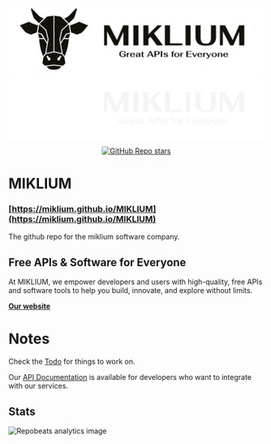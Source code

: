 ![](https://raw.githubusercontent.com/MIKLIUM/MIKLIUM/refs/heads/main/webpage/assets/Logo_Header_Dark.png#gh-light-mode-only)
![](https://raw.githubusercontent.com/MIKLIUM/MIKLIUM/refs/heads/main/webpage/assets/Logo_Header_Light.png#gh-dark-mode-only)
<div align= "center">
  <a href="https://github.com/MIKLIUM/MIKLIUM/stargazers"><img alt="GitHub Repo stars" src="https://img.shields.io/github/stars/MIKLIUM/MIKLIUM"></a>
</div>

# MIKLIUM

### [https://miklium.github.io/MIKLIUM](https://miklium.github.io/MIKLIUM)

The github repo for the miklium software company.

## Free APIs & Software for Everyone

At MIKLIUM, we empower developers and users with high-quality, free APIs and software tools to help you build, innovate, and explore without limits.

**[Our website](https://miklium.github.io/MIKLIUM/)**

# Notes

Check the [Todo](TODO.md) for things to work on.

Our [API Documentation](APIDOCS.md) is available for developers who want to integrate with our services.

## Stats
![](https://repobeats.axiom.co/api/embed/c42a15b5310e14cdf02106d3e2bea022b0c39cc3.svg "Repobeats analytics image")
